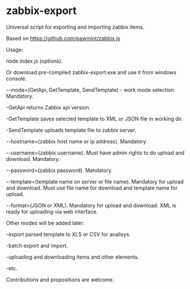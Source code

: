 # zabbix-export

Universal script for exporting and importing zabbix items.

Based on https://github.com/pawmint/zabbix.js


Usage:

node index.js (options).

Or download pre-compiled zabbix-export.exe and use it from windows console.


--mode=(GetApi, GetTemplate, SendTemplate) - work mode selection. Mandatory.

 -GetApi returns Zabbix api version.

 -GetTemplate saves selected template to XML or JSON file in working dir.

 -SendTemplate uploads template file to zabbix server.


--hostname=(zabbix host name or ip address). Mandatory.


--username=(zabbix username). Must have admin rights to do upload and download. Mandatory.


--password=(zabbix password). Mandatory.


--template=(template name on server or file name). Mandatory for upload and download. Must use file name for download and template name for upload.


--format=(JSON or XML). Mandatory for upload and download. XML is ready for uploading via web interface.


Other modes will be added later:

 -export parsed template to XLS or CSV for analisys.

 -batch export and import.

 -uploading and downloading items and other elements.

 -etc.


Contributions and propositions are welcome.
